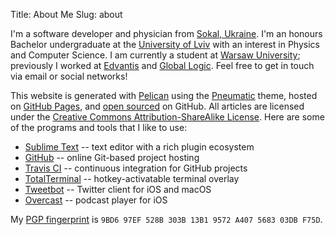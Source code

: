 Title: About Me
Slug: about

I'm a software developer and physician from [Sokal, Ukraine](https://en.wikipedia.org/wiki/Sokal). I'm an honours Bachelor undergraduate at the [University of Lviv](http://www.lnu.edu.ua/en/) with an interest in Physics and Computer Science. I am currently a student at [Warsaw University](https://www.uw.edu.pl/); previously I worked at [Edvantis](https://www.edvantis.com/) and [Global Logic](https://www.globallogic.com/). Feel free to get in touch via email or social networks!

This website is generated with [Pelican](http://getpelican.com) using the [Pneumatic](https://github.com/iKevinY/pneumatic) theme, hosted on [GitHub Pages](http://pages.github.com), and [open sourced](https://github.com/iKevinY/iKevinY.github.io) on GitHub. All articles are licensed under the [Creative Commons Attribution-ShareAlike License](http://creativecommons.org/licenses/by-sa/4.0/). Here are some of the programs and tools that I like to use:

- [Sublime Text](https://www.sublimetext.com) -- text editor with a rich plugin ecosystem
- [GitHub](https://github.com) -- online Git-based project hosting
- [Travis CI](https://travis-ci.org) -- continuous integration for GitHub projects
- [TotalTerminal](https://totalterminal.binaryage.com) -- hotkey-activatable terminal overlay
- [Tweetbot](https://tapbots.com/tweetbot/) -- Twitter client for iOS and macOS
- [Overcast](https://overcast.fm) -- podcast player for iOS

My [PGP fingerprint](https://keybase.io/ikeviny) is `9BD6 97EF 528B 303B 13B1 9572 A407 5683 03DB F75D`.
